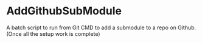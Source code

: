 # AddGithubSubModule
A batch script to run from Git CMD to add a submodule to a repo on Github. (Once all the setup work is complete)
